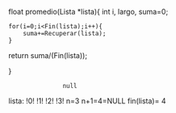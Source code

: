    float promedio(Lista *lista){
	int i, largo, suma=0;
  
  
	for(i=0;i<Fin(lista);i++){
		suma+=Recuperar(lista);
	}

  return suma/(Fin(lista));
  
}


                   null
lista: !0! !1! !2! !3!
  n=3
  n+1=4=NULL
  fin(lista)= 4
